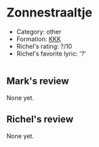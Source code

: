 # Zonnestraaltje

 * Category: other
 * Formation: [KKK](Kkk.md)
 * Richel's rating: ?/10
 * Richel's favorite lyric: '?'

```

```

## Mark's review

None yet.

## Richel's review

None yet.
